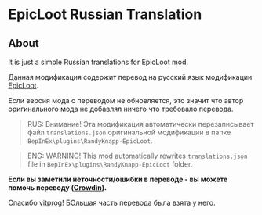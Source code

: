 # EpicLoot Russian Translation

## About
It is just a simple Russian translations for EpicLoot mod.

Данная модификация содержит перевод на русский язык модификации [EpicLoot](https://valheim.thunderstore.io/package/RandyKnapp/EpicLoot/).

Если версия мода с переводом не обновляется, это значит что автор оригинального мода не добавлял ничего что требовало перевода.

> RUS: Внимание! Эта модификация автоматически перезаписывает файл `translations.json` оригинальной модификации в папке `BepInEx\plugins\RandyKnapp-EpicLoot`.

> ENG: WARNING! This mod automatically rewrites `translations.json` file in `BepInEx\plugins\RandyKnapp-EpicLoot` folder.

**Если вы заметили неточности/ошибки в переводе - вы можете помочь переводу ([Crowdin](https://crowdin.com/project/epiclootrus/invite?h=154d566176b884686cae08bcd9c6a1711845325)).**

Спасибо [vitprog](https://valheim.thunderstore.io/package/vitprog/)! БОльшая часть перевода была взята у него.
